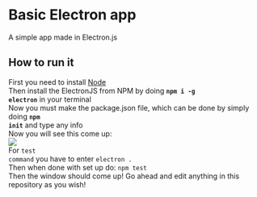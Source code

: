 # Basic Electron app
A simple app made in Electron.js

## How to run it
First you need to install [Node](https://nodejs.org)<br>
Then install the ElectronJS from NPM by doing <code><b>npm i -g electron</b></code> in your terminal<br>
Now you must make the package.json file, which can be done by simply doing <code><b>npm init</b></code> and type any info<br>
Now you will see this come up: <br> <img src="https://i.bi5.me/-9gm.png"><br>
For <code>test command</code> you have to enter <code>electron .</code><br>
Then when done with set up do: <code>npm test</code><br>
Then the window should come up! Go ahead and edit anything in this repository as you wish!
